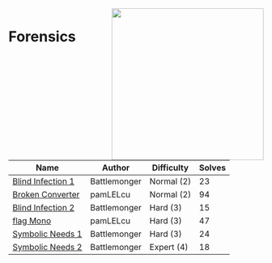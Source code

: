 <img src="https://files.catbox.moe/lkdane.svg" align="right" width=300>

# Forensics

| Name                                                   | Author                                 | Difficulty | Solves                                                                               |
|--------------------------------------------------------|----------------------------------------|------------|---------------------------------------------------------------------------------------|
| [Blind Infection 1](blind-infection/)                | Battlemonger                           | Normal (2) |   23   |
| [Broken Converter](broken-converter,flag-mono/) | pamLELcu | Normal (2) |       94         |
| [Blind Infection 2](blind-infection/)                | Battlemonger                           | Hard (3)   | 15                        |
| [flag Mono](broken-converter,flag-mono/)        | pamLELcu | Hard (3)   | 47 |
| [Symbolic Needs 1](symbolic-needs/)                  | Battlemonger                           | Hard (3)   | 24                      |
| [Symbolic Needs 2](symbolic-needs/)                  | Battlemonger                           | Expert (4) | 18                  |
